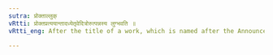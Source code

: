 ```yaml
---
sutra: प्रोक्ताल्लुक्
vRtti: प्रोक्तप्रत्ययान्तादध्येतृवेदित्रोरुत्पन्नस्य लुग्भवति ॥
vRtti_eng: After the title of a work, which is named after the Announcer thereof, the affixes denoting 'who studies or who knows that' are elided by _luk_'.

---
```

